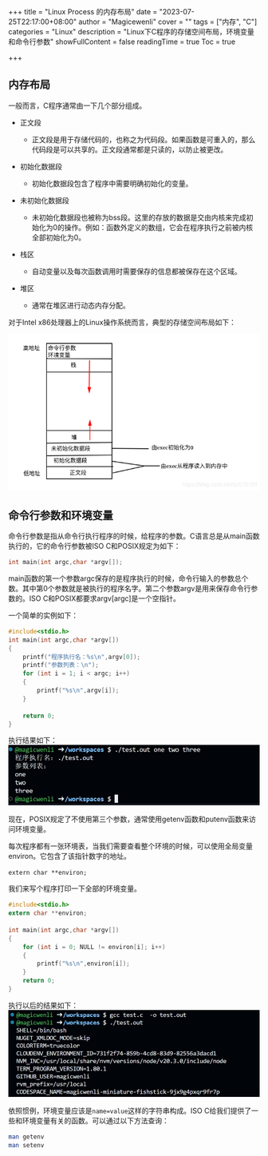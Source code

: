 +++
title = "Linux Process 的内存布局"
date = "2023-07-25T22:17:00+08:00"
author = "Magicewenli"
cover = ""
tags = ["内存", "C"]
categories = "Linux"
description = "Linux下C程序的存储空间布局，环境变量和命令行参数"
showFullContent = false
readingTime = true
Toc = true

+++

## 内存布局

一般而言，C程序通常由一下几个部分组成。

- 正文段
    - 正文段是用于存储代码的，也称之为代码段。如果函数是可重入的，那么代码段是可以共享的。正文段通常都是只读的，以防止被更改。
 
- 初始化数据段
    - 初始化数据段包含了程序中需要明确初始化的变量。
 
- 未初始化数据段
    - 未初始化数据段也被称为bss段。这里的存放的数据是交由内核来完成初始化为0的操作。例如：函数外定义的数组，它会在程序执行之前被内核全部初始化为0。
 
- 栈区
    - 自动变量以及每次函数调用时需要保存的信息都被保存在这个区域。
 
- 堆区
    - 通常在堆区进行动态内存分配。

对于Intel x86处理器上的Linux操作系统而言，典型的存储空间布局如下：

![内存布局](/img/process_memory_layout.png)

## 命令行参数和环境变量

命令行参数是指从命令行执行程序的时候，给程序的参数。C语言总是从main函数执行的，它的命令行参数被ISO C和POSIX规定为如下：

```c
int main(int argc,char *argv[]);
```

main函数的第一个参数argc保存的是程序执行的时候，命令行输入的参数总个数。其中第0个参数就是被执行的程序名字。第二个参数argv是用来保存命令行参数的。ISO C和POSIX都要求argv[argc]是一个空指针。

一个简单的实例如下：

```c
#include<stdio.h>
int main(int argc,char *argv[])
{
    printf("程序执行名：%s\n",argv[0]);
    printf("参数列表：\n");
    for (int i = 1; i < argc; i++)
    {
        printf("%s\n",argv[i]);
    }
    
    return 0;
}
```

执行结果如下：
![example](/img/argc_argv_example.jpg)

现在，POSIX规定了不使用第三个参数，通常使用getenv函数和putenv函数来访问环境变量。

每次程序都有一张环境表，当我们需要查看整个环境的时候，可以使用全局变量environ。它包含了该指针数字的地址。

`extern char **environ;`

我们来写个程序打印一下全部的环境变量。

```c
#include<stdio.h>
extern char **environ;

int main(int argc,char *argv[])
{
    for (int i = 0; NULL != environ[i]; i++)
    {
        printf("%s\n",environ[i]);
    }
    return 0;
}
```

执行以后的结果如下：
![example](/img/environ_example.jpg)

依照惯例，环境变量应该是`name=value`这样的字符串构成。ISO C给我们提供了一些和环境变量有关的函数。可以通过以下方法查询：

```bash
man getenv
man setenv
```

